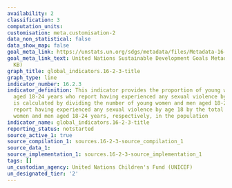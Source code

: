 ```yaml
---
availability: 2
classification: 3
computation_units:
customisation: meta.customisation-2
data_non_statistical: false
data_show_map: false
goal_meta_link: https://unstats.un.org/sdgs/metadata/files/Metadata-16-02-03.pdf
goal_meta_link_text: United Nations Sustainable Development Goals Metadata (PDF 208
  KB)
graph_title: global_indicators.16-2-3-title
graph_type: line
indicator_number: 16.2.3
indicator_definition: This indicator provides the proportion of young women and men
  aged 18-24 years who report having experienced any sexual violence by age 18. It
  is calculated by dividing the number of young women and men aged 18-24 years who
  report having experienced any sexual violence by age 18 by the total number of young
  women and men aged 18-24 years, respectively, in the population
indicator_name: global_indicators.16-2-3-title
reporting_status: notstarted
source_active_1: true
source_compilation_1: sources.16-2-3-source_compilation_1
source_data_1:
source_implementation_1: sources.16-2-3-source_implementation_1
tags: []
un_custodian_agency: United Nations Children's Fund (UNICEF)
un_designated_tier: '2'
---
```

